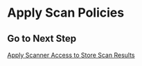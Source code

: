 # Apply Scan Policies

## Go to Next Step

[Apply Scanner Access to Store Scan Results](./02-apply-scanner-access-to-store-scan-results.md)
